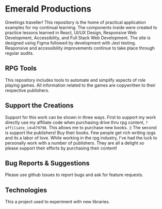# Emerald Productions

Greetings traveller! This repository is the home of practical application examples for my continual learning. The components inside were created to practice lessons learned in React, UI/UX Design, Responsive Web Development, Accessibility, and Full Stack Web Development. The site is designed using Figma followed by development with Jest testing. Responsive and accessibility improvements continue to take place through regular audits.

## RPG Tools

This repository includes tools to automate and simplify aspects of role playing games. All information related to the games are copywritten to their respective publishers.

## Support the Creations

Support for this work can be shown in three ways. First to support my work directly use my affiliate code when purchasing drive thru rpg content, `?affiliate_id=879798`. This allows me to purchase new books. :) The second is support the publishers! Buy their books. Few people get rich writing rpgs and its a labor of love. While working in the rpg industry, I've had the luck to personally work with a number of publishers. They are all a delight so please support their efforts by purchasing their content!

## Bug Reports & Suggestions

Please use github Issues to report bugs and ask for feature requests.

## Technologies

This a project used to experiment with new libraries.

